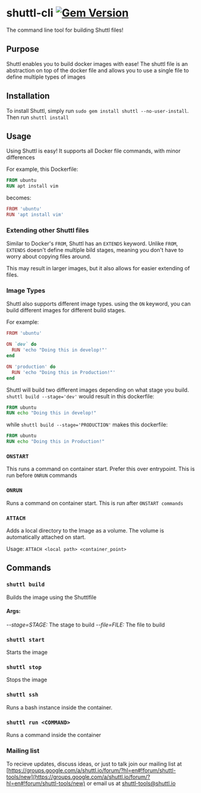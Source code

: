 # shuttl-cli [![Gem Version](https://badge.fury.io/rb/shuttl.svg)](https://badge.fury.io/rb/shuttl)
The command line tool for building Shuttl files!

## Purpose
Shuttl enables you to build docker images with ease! The shuttl file is an abstraction on top of the docker file and allows you to use a single file to define multiple types of images

## Installation
To install Shuttl, simply run `sudo gem install shuttl --no-user-install`. Then run `shuttl install`

## Usage
Using Shuttl is easy! It supports all Docker file commands, with minor differences

For example, this Dockerfile: 
```dockerfile
FROM ubuntu
RUN apt install vim
```
becomes:
```ruby
FROM 'ubuntu'
RUN 'apt install vim'
```

### Extending other Shuttl files
Similar to Docker's `FROM`, Shuttl has an `EXTENDS` keyword. Unlike `FROM`, `EXTENDS` doesn't define multiple bild stages, meaning you don't have to worry about copying files around.

This may result in larger images, but it also allows for easier extending of files.

### Image Types
Shuttl also supports different image types. using the `ON` keyword, you can build different images for different build stages.

For example: 
```ruby
FROM 'ubuntu'

ON `dev` do 
  RUN 'echo "Doing this in develop!"'
end

ON 'production' do 
  RUN 'echo "Doing this in Production!"'
end
```
Shuttl will build two different images depending on what stage you build. `shuttl build --stage='dev'` would result in this dockerfile:
```dockerfile
FROM ubuntu
RUN echo "Doing this in develop!"
``` 

while `shuttl build --stage='PRODUCTION'` makes this dockerfile:
```dockerfile
FROM ubuntu
RUN echo "Doing this in Production!"
```

### `ONSTART`
This runs a command on container start. Prefer this over entrypoint. This is run before `ONRUN` commands

### `ONRUN`
Runs a command on container start. This is run after `ONSTART commands`

### `ATTACH`
Adds a local directory to the Image as a volume. The volume is automatically attached on start. 

Usage: `ATTACH <local path> <container_point>`

## Commands
### `shuttl build`
Builds the image using the Shuttlfile

#### Args:
*--stage=STAGE:* The stage to build
*--file=FILE:* The file to build

### `shuttl start`
Starts the image

### `shuttl stop`
Stops the image

### `shuttl ssh`
Runs a bash instance inside the container.

### `shuttl run <COMMAND>`
Runs a command inside the container

### Mailing list

To recieve updates, discuss ideas, or just to talk join our mailing list at [https://groups.google.com/a/shuttl.io/forum/?hl=en#!forum/shuttl-tools/new](https://groups.google.com/a/shuttl.io/forum/?hl=en#!forum/shuttl-tools/new) or email us at [shuttl-tools@shuttl.io](mailto:shuttl-tools@shuttl.io)
